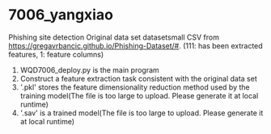 # 7006_yangxiao
Phishing site detection
Original data set datasetsmall CSV from https://gregavrbancic.github.io/Phishing-Dataset/#. (111: has been extracted features, 1: feature columns)
1. WQD7006_deploy.py is the main program
2. Construct a feature extraction task consistent with the original data set
3. '.pkl' stores the feature dimensionality reduction method used by the training model(The file is too large to upload. Please generate it at local runtime)
4. '.sav' is a trained model(The file is too large to upload. Please generate it at local runtime)

